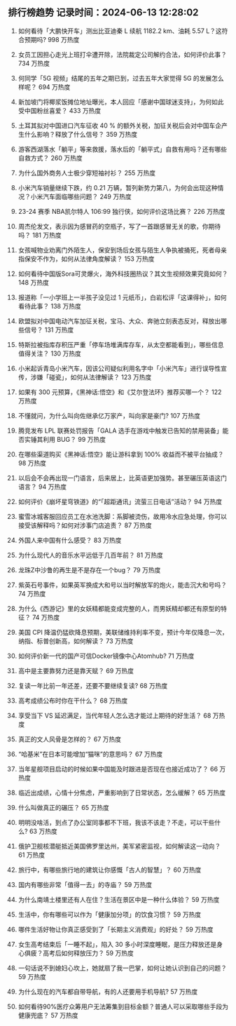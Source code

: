 
## 排行榜趋势 记录时间：2024-06-13 12:28:02
  
  1. 如何看待「大鹏快开车」测出比亚迪秦 L 续航 1182.2 km、油耗 5.57 L？这符合预期吗? 998 万热度
    
  2. 女员工因担心走光上班打伞遭开除，法院裁定公司解约合法，如何评价此事？ 734 万热度
    
  3. 何同学「5G 视频」结尾的五年之期已到，过去五年大家觉得 5G 的发展怎么样呢？ 694 万热度
    
  4. 新加坡门将椰浆饭摊位地址曝光，本人回应「感谢中国球迷支持」，为何如此受中国粉丝喜爱？ 433 万热度
    
  5. 土耳其拟对中国进口汽车征收 40 % 的额外关税，加征关税后会对中国车企产生什么影响？释放了什么信号？ 359 万热度
    
  6. 游客西湖落水「躺平」等来救援，落水后的「躺平式」自救有用吗？还有哪些自救方式？ 260 万热度
    
  7. 为什么国外商务人士极少穿短袖衬衫？ 255 万热度
    
  8. 小米汽车销量继续下跌，约 0.21 万辆，暂列新势力第八，为何会出现这种情况？小米汽车面临哪些问题？ 249 万热度
    
  9. 23-24 赛季 NBA凯尔特人 106:99 独行侠，如何评价这场比赛？ 226 万热度
    
  10. 周杰伦发文，表示因为感冒药的空瓶子，写了一首跟感冒无关的歌，你期待吗？ 181 万热度
    
  11. 女孩喊物业劝离门外陌生人，保安到场后女孩与陌生人争执被捅死，死者母亲指保安不作为，如何从法律角度解读？ 153 万热度
    
  12. 如何看待中国版Sora可灵爆火，海外科技圈热议？其文生视频效果究竟如何？ 148 万热度
    
  13. 报道称「一小学班上一半孩子没见过 1 元纸币」，白岩松评「这课得补」，如何看待此事？ 138 万热度
    
  14. 欧盟拟对中国电动汽车加征关税，宝马、大众、奔驰立刻表态反对，释放出哪些信号？ 131 万热度
    
  15. 特斯拉被指库存积压严重「停车场堆满库存车，从太空都能看到」，哪些信息值得关注？ 130 万热度
    
  16. 小米起诉青岛小米汽车，因该公司疑似利用名字中「小米汽车」进行误导性宣传，涉嫌「碰瓷」，如何从法律解读？ 123 万热度
    
  17. 如果有 300 元预算，《黑神话:悟空》和《艾尔登法环》推荐买哪一个？ 122 万热度
    
  18. 不懂就问，为什么叫向佐继承亿万家产，叫向家是豪门? 107 万热度
    
  19. 腾竞发布 LPL 联赛处罚报告「GALA 选手在游戏中触发已告知的禁用装备」能否实锤其利用 BUG？ 99 万热度
    
  20. 在哪些渠道购买《黑神话:悟空》能让游科拿到 100% 收益而不被平台抽成？ 98 万热度
    
  21. 以后会不会再出现一门语言，后来居上，比英语更加强势。甚至碾压英语这门语言？ 94 万热度
    
  22. 如何评价《崩坏星穹铁道》的“「超距通讯」流萤三日电话”活动？ 94 万热度
    
  23. 蜜雪冰城客服回应员工在水池洗脚：系脚被烫伤，故用冷水应急处理，你可以接受该解释吗？如何对涉事门店追责？ 87 万热度
    
  24. 外国人来中国有什么感受？ 83 万热度
    
  25. 为什么现代人的音乐水平远低于几百年前？ 81 万热度
    
  26. 龙珠Z中沙鲁的再生是不是存在一个bug？ 79 万热度
    
  27. 紫英石号事件，如果英军换成大和号以当时解放军的炮火，能击沉大和号吗？ 74 万热度
    
  28. 为什么《西游记》里的女妖精都能变成完整的人，而男妖精却都还有原型的特征？ 74 万热度
    
  29. 美国 CPI 降温仍猛砍降息预期，美联储维持利率不变，预计今年仅降息一次，纳指、标普创新高，如何解读？ 73 万热度
    
  30. 如何评价新一代的国产可信Docker镜像中心Atomhub? 71 万热度
    
  31. 高中是主要靠努力还是靠天赋？ 69 万热度
    
  32. 复读一年比前一年还差，还要不要继续复读? 68 万热度
    
  33. 高考成绩公布时你在干什么？ 68 万热度
    
  34. 享受当下 VS 延迟满足，当代年轻人怎么选才能过上期待的好生活？ 68 万热度
    
  35. 真正的文人风骨是怎样的？ 67 万热度
    
  36. “哈基米”在日本可能增加“猫咪”的意思吗？ 67 万热度
    
  37. 当年星舰项目启动的时候如果中国能及时跟进是否现在也接近成功了？ 66 万热度
    
  38. 临近出成绩，心情十分焦虑，严重影响到了日常状态，怎么缓解？ 65 万热度
    
  39. 什么叫做真正的碾压？ 65 万热度
    
  40. 明明没啥活，到点了办公室同事都不下班，我该不该走？不走，可以干些什么? 63 万热度
    
  41. 俄护卫舰核潜艇抵近美国佛罗里达州，美军紧密监视，如何解读这一动向？ 61 万热度
    
  42. 旅行中，有哪些旅行地的建筑让你感慨「古人的智慧」？ 60 万热度
    
  43. 国内有哪些非常「值得一去」的寺庙？ 59 万热度
    
  44. 为什么南靖土楼里还有人在住？生活在景区中是一种什么体验？ 59 万热度
    
  45. 生活中，你有哪些可以作为「健康加分项」的饮食习惯？ 59 万热度
    
  46. 哪件生活好物让你真正感受到了「长期主义消费观」的好处？ 59 万热度
    
  47. 女生高考结束后「一睡不起」，陷入 30 多小时深度睡眠，是压力释放还是身心俱疲？高考后如何释放压力？ 59 万热度
    
  48. 一句话说不到媳妇心坎上，她就扇了我一巴掌，如何让她认识到自己的问题？ 59 万热度
    
  49. 为什么现在的汽车都自带导航，有的人还要用手机导航? 57 万热度
    
  50. 如何看待90%医疗众筹用户无法筹集到目标金额？普通人可以采取哪些手段为健康兜底？ 57 万热度
    